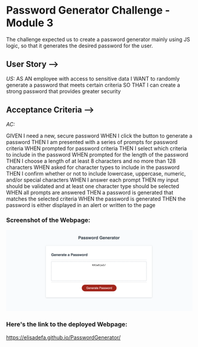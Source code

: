 # Password Generator Challenge - Module 3

The challenge expected us to create a password generator mainly using JS logic, so that it generates the desired password for the user.

## User Story -->
_US:_
AS AN employee with access to sensitive data
I WANT to randomly generate a password that meets certain criteria
SO THAT I can create a strong password that provides greater security

## Acceptance Criteria -->
_AC:_

GIVEN I need a new, secure password
WHEN I click the button to generate a password
THEN I am presented with a series of prompts for password criteria
WHEN prompted for password criteria
THEN I select which criteria to include in the password
WHEN prompted for the length of the password
THEN I choose a length of at least 8 characters and no more than 128 characters
WHEN asked for character types to include in the password
THEN I confirm whether or not to include lowercase, uppercase, numeric, and/or special characters
WHEN I answer each prompt
THEN my input should be validated and at least one character type should be selected
WHEN all prompts are answered
THEN a password is generated that matches the selected criteria
WHEN the password is generated
THEN the password is either displayed in an alert or written to the page

### Screenshot of the Webpage:
<img width="518" alt="READMESS3.png" src="READMESS3.png">

### Here's the link to the deployed Webpage:
https://elisadefa.github.io/PasswordGenerator/
